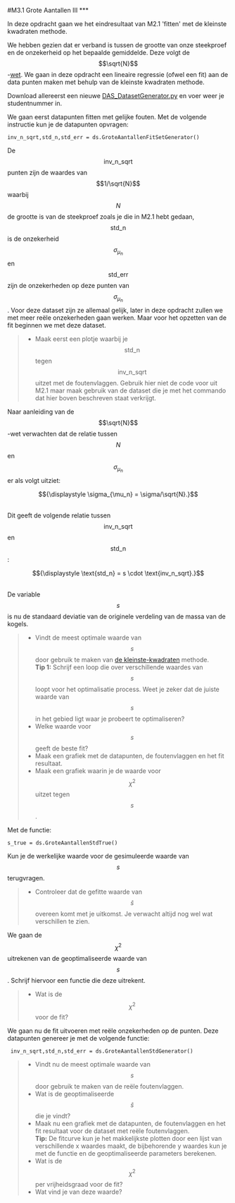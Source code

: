 #M3.1 Grote Aantallen III *\*\*

In deze opdracht gaan we het eindresultaat van M2.1 'fitten' met de kleinste kwadraten methode. 

We hebben gezien dat er verband is tussen de grootte van onze steekproef en de onzekerheid op het bepaalde gemiddelde. Deze volgt de $$\sqrt{N}$$-[wet](/module-2/wet-van-grote-aantallen). We gaan in deze opdracht een lineaire regressie (ofwel een fit) aan de data punten maken met behulp van de kleinste kwadraten methode. 

Download allereerst een nieuwe [DAS_DatasetGenerator.py](DAS_DatasetGenerator.py) en voer weer je studentnummer in. 

We gaan eerst datapunten fitten met gelijke fouten.
Met de volgende instructie kun je de datapunten opvragen: 

	inv_n_sqrt,std_n,std_err = ds.GroteAantallenFitSetGenerator() 

De $$\text{inv_n_sqrt}$$ punten zijn de waardes van $$1/\sqrt{N}$$ waarbij $$N$$ de grootte is van de steekproef zoals je die in M2.1 hebt gedaan, $$\text{std_n}$$ is de onzekerheid $$\sigma_{\mu_n}$$ en $$\text{std_err}$$ zijn de onzekerheden op deze punten van $$\sigma_{\mu_n}$$. Voor deze dataset zijn ze allemaal gelijk, later in deze opdracht zullen we met meer reële onzekerheden gaan werken. Maar voor het opzetten van de fit beginnen we met deze dataset.

> * Maak eerst een plotje waarbij je $$\text{std_n}$$ tegen $$\text{inv_n_sqrt}$$ uitzet met de foutenvlaggen. Gebruik hier niet de code voor uit M2.1 maar maak gebruik van de dataset die je met het commando dat hier boven beschreven staat verkrijgt.

Naar aanleiding van de $$\sqrt{N}$$-wet verwachten dat de relatie tussen $$N$$ en $$\sigma_{\mu_n}$$ er als volgt uitziet:<br>
<center>$${\displaystyle \sigma_{\mu_n} = \sigma/\sqrt{N}.}$$</center><br>

Dit geeft de volgende relatie tussen 
$$\text{inv_n_sqrt}$$ en $$\text{std_n}$$:<br>

<center>$${\displaystyle \text{std_n} = s \cdot \text{inv_n_sqrt}.}$$</center><br>

De variable $$s$$ is nu de standaard deviatie van de originele verdeling van de massa van de kogels.

> * Vindt de meest optimale waarde van $$s$$ door gebruik te maken van [de kleinste-kwadraten](/module-3/kleinste-kwadraten) methode. <br>
> **Tip 1:** Schrijf een loop die over verschillende waardes van $$s$$ loopt voor het optimalisatie process. Weet je zeker dat de juiste waarde van $$s$$  in het gebied ligt waar je probeert te optimaliseren?<br>
> * Welke waarde voor $$s$$ geeft de beste fit? <br>
> * Maak een grafiek met de datapunten, de foutenvlaggen en het fit resultaat. 
> * Maak een grafiek waarin je de waarde voor $$\chi^2$$ uitzet tegen $$s$$.

Met de functie:
	
	s_true = ds.GroteAantallenStdTrue()

Kun je de werkelijke waarde voor de gesimuleerde waarde van $$s$$ terugvragen. 

> * Controleer dat de gefitte waarde van $$\hat{s}$$ overeen komt met je uitkomst. Je verwacht altijd nog wel wat verschillen te zien. 

We gaan de $$\chi^2$$ uitrekenen van de geoptimaliseerde waarde van $$s$$. 
Schrijf hiervoor een functie die deze uitrekent. 

> * Wat is de $$\chi^2$$ voor de fit?

We gaan nu de fit uitvoeren met reële onzekerheden op de punten. Deze datapunten genereer je met de volgende functie: 

	 inv_n_sqrt,std_n,std_err = ds.GroteAantallenStdGenerator()
 
> * Vindt nu de meest optimale waarde van $$s$$ door gebruik te maken van de reële foutenvlaggen. 
> * Wat is de geoptimaliseerde $$\hat{s}$$ die je vindt?
> * Maak nu een grafiek met de datapunten, de foutenvlaggen en het fit resultaat voor de dataset met reële foutenvlaggen.  
> **Tip:** De fitcurve kun je het makkelijkste plotten door een lijst van verschillende x waardes maakt, de bijbehorende y waardes kun je met de functie en de geoptimaliseerde parameters berekenen.
> * Wat is de $$\chi^2$$ per vrijheidsgraad voor de fit?
> * Wat vind je van deze waarde?